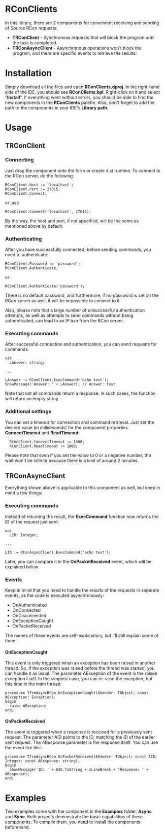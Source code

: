 # RConClients
In this library, there are 2 components for convenient receiving and sending of Source RCon requests:
- **TRConClient** - Synchronous requests that will block the program until the task is completed.
- **TRConAsyncClient** - Asynchronous operations won't block the program, and there are specific events to retrieve the results.

# Installation
Simply download all the files and open **RConClients.dproj**. In the right-hand side of the IDE, you should see **RConClients.bpl**. Right-click on it and select "**Install**". If everything went without errors, you should be able to find the new components in the **RConClients** palette. Also, don't forget to add the path to the components in your IDE's **Library path**.

# Usage
## TRConClient
### Connecting
Just drag the component onto the form or create it at runtime. To connect to the RCon server, do the following:
```delphi
RConClient.Host := 'localhost';
RConClient.Port := 27015;
RConClient.Connect;
```
or just:
```delphi
RConClient.Connect('localhost', 27015);
```
By the way, the host and port, if not specified, will be the same as mentioned above by default.

### Authenticating
After you have successfully connected, before sending commands, you need to authenticate:
```delphi
RConClient.Password := 'password';
RConClient.Authenticate;
```
or:
```delphi
RConClient.Authenticate('password');
```
There is no default password, and furthermore, if no password is set on the RCon server as well, it will be impossible to connect to it.

Also, please note that a large number of unsuccessful authentication attempts, as well as attempts to send commands without being authenticated, can lead to an IP ban from the RCon server.

### Executing commands
After successful connection and authentication, you can send requests for commands:
```delphi
var
  LAnswer: string;

...

LAnswer := RConClient.ExecCommand('echo test');
ShowMessage('Answer: ' + LAnswer); // Answer: test
```
Note that not all commands return a response. In such cases, the function will return an empty string.

### Additional settings
You can set a timeout for connection and command retrieval. Just set the desired value (in milliseconds) for the component properties **ConnectTimeout** and **ReadTimeout**:
```delphi
  RConClient.ConnectTimeout := 1000;
  RConClient.ReadTimeout := 1000;
```
Please note that even if you set the value to 0 or a negative number, the wait won't be infinite because there is a limit of around 2 minutes.

## TRConAsyncClient
Everything shown above is applicable to this component as well, but keep in mind a few things:
### Executing commands

Instead of returning the result, the **ExecCommand** function now returns the ID of the request just sent:
```delphi
var
  LID: Integer;

...

LID := RConAsyncClient.ExecCommand('echo test');
```
Later, you can compare it in the **OnPacketReceived** event, which will be explained below.

### Events
Keep in mind that you need to handle the results of the requests in separate events, as the code is executed asynchronously:
- OnAuthenticated
- OnConnected
- OnDisconnected
- OnExceptionCaught
- OnPacketReceived

The names of these events are self-explanatory, but I'll still explain some of them.

#### OnExceptionCaught
This event is only triggered when an exception has been raised in another thread. So, if the exception was raised before the thread was started, you can handle it as usual. The parameter AException of the event is the raised exception itself.  In the simplest case, you can re-raise the exception, but this time in the main thread:
```delphi
procedure TfrmAsyncRCon.OnExceptionCaught(ASender: TObject; const AException: Exception);
begin
  raise AException;
end;
```

#### OnPacketReceived
The event is triggered when a response is received for a previously sent request. The parameter AID points to the ID, matching the ID of the earlier sent request. The AResponse parameter is the response itself. You can use the event like this:
```delphi
procedure TfrmAsyncRCon.OnPacketReceived(ASender: TObject; const AID: Integer; const AResponse: string);
begin
  ShowMessage('ID: ' + AID.ToString + sLineBreak + 'Response: ' + AResponse);
end;
```

# Examples
Two examples come with the component in the **Examples** folder: **Async** and **Sync**. Both projects demonstrate the basic capabilities of these components. To compile them, you need to install the components beforehand.
